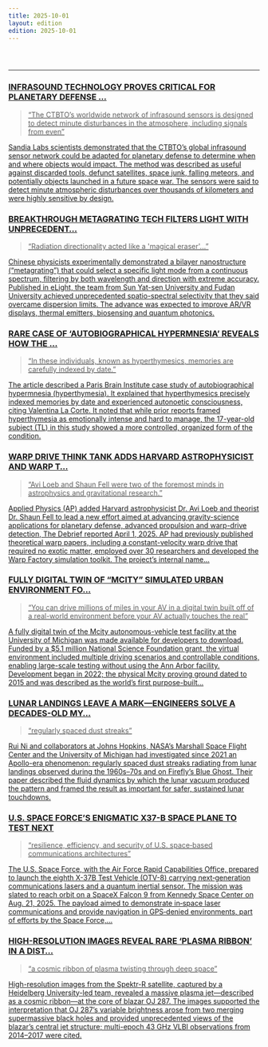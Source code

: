 ```yaml
---
title: 2025-10-01
layout: edition
edition: 2025-10-01
---
```


<div class="front">
  <header class="mast">
  </header>
  <hr class="rule" />
  <section class="grid">
<a class="clip" href="https://thedebrief.org/infrasound-technology-proves-critical-for-planetary-defense-against-threats-from-outer-space/" target="_blank" rel="noopener">
  <h3 class="hed">INFRASOUND TECHNOLOGY PROVES CRITICAL FOR PLANETARY DEFENSE …</h3>
  <blockquote class="quote">“The CTBTO’s worldwide network of infrasound sensors is designed to detect minute disturbances in the atmosphere, including signals from even”</blockquote>
  <p class="dek">Sandia Labs scientists demonstrated that the CTBTO’s global infrasound sensor network could be adapted for planetary defense to determine when and where objects would impact. The method was described as useful against discarded tools, defunct satellites, space junk, falling meteors, and potentially objects launched in a future space war. The sensors were said to detect minute atmospheric disturbances over thousands of kilometers and were highly sensitive by design.</p>
</a>
<a class="clip" href="https://thedebrief.org/breakthrough-metagrating-tech-filters-light-with-unprecedented-precision-a-game-changer-for-advanced-imaging/" target="_blank" rel="noopener">
  <h3 class="hed">BREAKTHROUGH METAGRATING TECH FILTERS LIGHT WITH UNPRECEDENT…</h3>
  <blockquote class="quote">“Radiation directionality acted like a &#39;magical eraser&#39;...”</blockquote>
  <p class="dek">Chinese physicists experimentally demonstrated a bilayer nanostructure (“metagrating”) that could select a specific light mode from a continuous spectrum, filtering by both wavelength and direction with extreme accuracy. Published in eLight, the team from Sun Yat-sen University and Fudan University achieved unprecedented spatio-spectral selectivity that they said overcame dispersion limits. The advance was expected to improve AR/VR displays, thermal emitters, biosensing and quantum photonics.</p>
</a>
<a class="clip" href="https://thedebrief.org/rare-case-of-autobiographical-hypermnesia-reveals-how-the-brain-travels-through-time/" target="_blank" rel="noopener">
  <h3 class="hed">RARE CASE OF ‘AUTOBIOGRAPHICAL HYPERMNESIA’ REVEALS HOW THE …</h3>
  <blockquote class="quote">“In these individuals, known as hyperthymesics, memories are carefully indexed by date.”</blockquote>
  <p class="dek">The article described a Paris Brain Institute case study of autobiographical hypermnesia (hyperthymesia). It explained that hyperthymesics precisely indexed memories by date and experienced autonoetic consciousness, citing Valentina La Corte. It noted that while prior reports framed hyperthymesia as emotionally intense and hard to manage, the 17-year-old subject (TL) in this study showed a more controlled, organized form of the condition.</p>
</a>
<a class="clip" href="https://thedebrief.org/warp-drive-think-tank-adds-harvard-astrophysicist-and-warp-theorist-to-advance-planetary-defense/" target="_blank" rel="noopener">
  <h3 class="hed">WARP DRIVE THINK TANK ADDS HARVARD ASTROPHYSICIST AND WARP T…</h3>
  <blockquote class="quote">“Avi Loeb and Shaun Fell were two of the foremost minds in astrophysics and gravitational research.”</blockquote>
  <p class="dek">Applied Physics (AP) added Harvard astrophysicist Dr. Avi Loeb and theorist Dr. Shaun Fell to lead a new effort aimed at advancing gravity-science applications for planetary defense, advanced propulsion and warp-drive detection, The Debrief reported April 1, 2025. AP had previously published theoretical warp papers, including a constant-velocity warp drive that required no exotic matter, employed over 30 researchers and developed the Warp Factory simulation toolkit. The project’s internal name…</p>
</a>
<a class="clip" href="https://thedebrief.org/fully-digital-twin-of-mcity-simulated-urban-environment-for-testing-autonomous-vehicles-now-available-to-download/" target="_blank" rel="noopener">
  <h3 class="hed">FULLY DIGITAL TWIN OF “MCITY” SIMULATED URBAN ENVIRONMENT FO…</h3>
  <blockquote class="quote">“You can drive millions of miles in your AV in a digital twin built off of a real-world environment before your AV actually touches the real”</blockquote>
  <p class="dek">A fully digital twin of the Mcity autonomous-vehicle test facility at the University of Michigan was made available for developers to download. Funded by a $5.1 million National Science Foundation grant, the virtual environment included multiple driving scenarios and controllable conditions, enabling large-scale testing without using the Ann Arbor facility. Development began in 2022; the physical Mcity proving ground dated to 2015 and was described as the world’s first purpose-built…</p>
</a>
<a class="clip" href="https://thedebrief.org/lunar-landings-leave-a-mark-now-engineers-solve-a-decades-old-mystery-enabling-safer-touchdowns-on-the-moon/" target="_blank" rel="noopener">
  <h3 class="hed">LUNAR LANDINGS LEAVE A MARK—ENGINEERS SOLVE A DECADES-OLD MY…</h3>
  <blockquote class="quote">“regularly spaced dust streaks”</blockquote>
  <p class="dek">Rui Ni and collaborators at Johns Hopkins, NASA’s Marshall Space Flight Center and the University of Michigan had investigated since 2021 an Apollo-era phenomenon: regularly spaced dust streaks radiating from lunar landings observed during the 1960s–70s and on Firefly’s Blue Ghost. Their paper described the fluid dynamics by which the lunar vacuum produced the pattern and framed the result as important for safer, sustained lunar touchdowns.</p>
</a>
<a class="clip" href="https://thedebrief.org/u-s-space-forces-enigmatic-x37-b-space-plane-to-test-next-generation-lasers-and-quantum-inertial-sensors/" target="_blank" rel="noopener">
  <h3 class="hed">U.S. SPACE FORCE’S ENIGMATIC X37-B SPACE PLANE TO TEST NEXT</h3>
  <blockquote class="quote">“resilience, efficiency, and security of U.S. space‑based communications architectures”</blockquote>
  <p class="dek">The U.S. Space Force, with the Air Force Rapid Capabilities Office, prepared to launch the eighth X-37B Test Vehicle (OTV-8) carrying next‑generation communications lasers and a quantum inertial sensor. The mission was slated to reach orbit on a SpaceX Falcon 9 from Kennedy Space Center on Aug. 21, 2025. The payload aimed to demonstrate in‑space laser communications and provide navigation in GPS‑denied environments, part of efforts by the Space Force,…</p>
</a>
<a class="clip" href="https://thedebrief.org/high-resolution-images-reveal-rare-plasma-ribbon-in-a-distant-black-hole-galaxy/" target="_blank" rel="noopener">
  <h3 class="hed">HIGH-RESOLUTION IMAGES REVEAL RARE ‘PLASMA RIBBON’ IN A DIST…</h3>
  <blockquote class="quote">“a cosmic ribbon of plasma twisting through deep space”</blockquote>
  <p class="dek">High-resolution images from the Spektr-R satellite, captured by a Heidelberg University-led team, revealed a massive plasma jet—described as a cosmic ribbon—at the core of blazar OJ 287. The images supported the interpretation that OJ 287’s variable brightness arose from two merging supermassive black holes and provided unprecedented views of the blazar’s central jet structure; multi-epoch 43 GHz VLBI observations from 2014–2017 were cited.</p>
</a>
  </section>
</div>
